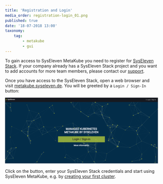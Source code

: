 ```yaml
---
title: 'Registration and Login'
media_order: registration-login_01.png
published: true
date: '18-07-2018 13:00'
taxonomy:
    tag:
        - metakube
        - gui
---
```


To gain access to SysEleven MetaKube you need to register for [SysEleven Stack](https://www.syseleven.de/syseleven-stack/). If your company already has a SysEleven Stack project and you want to add accounts for more team members, please contact our [support](../../04.Support/default.en.md).

Once you have access to the SysEleven Stack, open a web browser and visit [metakube.syseleven.de](https://metakube.syseleven.de/). You will be greeted by a `Login / Sign-In` button:

![MetaKube Start Page](registration-login_01.png)

Click on the button, enter your SysEleven Stack credentials and start using SysEleven MetaKube, e.g. by [creating your first cluster](../../03.Tutorials/02.create-a-cluster/default.en.md).
